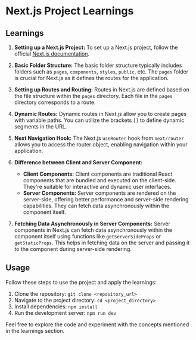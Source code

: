 # Next.js Project Learnings

## Learnings

1. **Setting up a Next.js Project:**
   To set up a Next.js project, follow the official [Next.js documentation](https://nextjs.org/docs/getting-started).

2. **Basic Folder Structure:**
   The basic folder structure typically includes folders such as `pages`, `components`, `styles`, `public`, etc. The `pages` folder is crucial for Next.js as it defines the routes for the application.

3. **Setting up Routes and Routing:**
   Routes in Next.js are defined based on the file structure within the `pages` directory. Each file in the `pages` directory corresponds to a route.

4. **Dynamic Routes:**
   Dynamic routes in Next.js allow you to create pages with variable paths. You can utilize the brackets `[]` to define dynamic segments in the URL.

5. **Next Navigation Hook:**
   The Next.js `useRouter` hook from `next/router` allows you to access the router object, enabling navigation within your application.

6. **Difference between Client and Server Component:**
   - **Client Components:** Client components are traditional React components that are bundled and executed on the client-side. They're suitable for interactive and dynamic user interfaces.
   - **Server Components:** Server components are rendered on the server-side, offering better performance and server-side rendering capabilities. They can fetch data asynchronously within the component itself.

7. **Fetching Data Asynchronously in Server Components:**
   Server components in Next.js can fetch data asynchronously within the component itself using functions like `getServerSideProps` or `getStaticProps`. This helps in fetching data on the server and passing it to the component during server-side rendering.

## Usage

Follow these steps to use the project and apply the learnings:

1. Clone the repository: `git clone <repository_url>`
2. Navigate to the project directory: `cd <project_directory>`
3. Install dependencies: `npm install`
4. Run the development server: `npm run dev`

Feel free to explore the code and experiment with the concepts mentioned in the learnings section.
